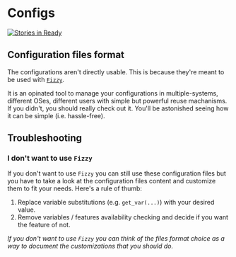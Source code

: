 # Configs

[![Stories in Ready](https://badge.waffle.io/alem0lars/configs.png?label=ready&title=Ready)](https://waffle.io/alem0lars/configs)

## Configuration files format

The configurations aren't directly usable. This is because they're meant to be used with [`Fizzy`](https://github.com/alem0lars/fizzy).

It is an opinated tool to manage your configurations in multiple-systems, different OSes, different users with simple but powerful reuse machanisms. If you didn't, you should really check out it. You'll be astonished seeing how it can be simple (i.e. hassle-free).


## Troubleshooting

### I don't want to use `Fizzy`

If you don't want to use `Fizzy` you can still use these configuration files but you have to take a look at the configuration files content and customize them to fit your needs. Here's a rule of thumb:

1. Replace variable substitutions (e.g. `get_var(...)`) with your desired value.
2. Remove variables / features availability checking and decide if you want the feature of not.

*If you don't want to use `Fizzy` you can think of the files format choice as a way to document the customizations that you should do.*

